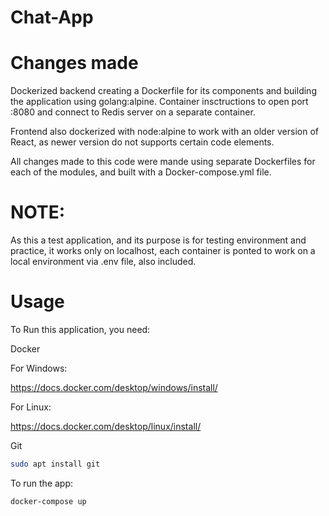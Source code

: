 # Chat-App

# Changes made
Dockerized backend creating a Dockerfile for its components and building the application using golang:alpine. Container insctructions to open port :8080 and connect to Redis server on a separate container.

Frontend also dockerized with node:alpine to work with an older version of React, as newer version do not supports certain code elements.

All changes made to this code were mande using separate Dockerfiles for each of the modules, and built with a Docker-compose.yml file.

# NOTE:
As this a test application, and its purpose is for testing environment and practice, it works only on localhost, each container is ponted to work on a local environment via .env file, also included.


# Usage

To Run this application, you need:

Docker

For Windows:

https://docs.docker.com/desktop/windows/install/

For Linux:

https://docs.docker.com/desktop/linux/install/

Git
```bash
sudo apt install git
```

To run the app:

```bash
docker-compose up
```
